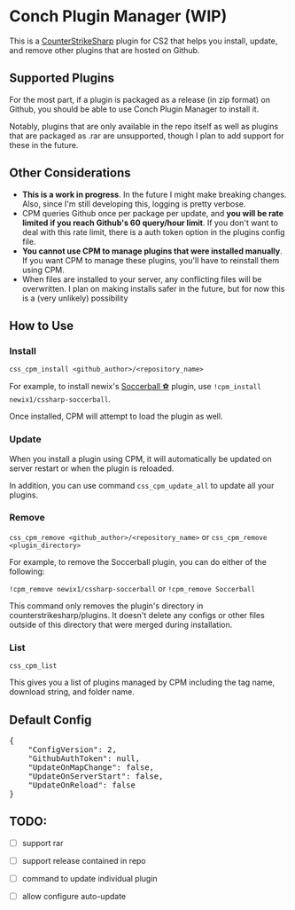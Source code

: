 # Conch Plugin Manager (WIP)

This is a [CounterStrikeSharp](www.google.com) plugin for CS2 that helps you install, update, and remove other plugins that are hosted on Github.

## Supported Plugins

For the most part, if a plugin is packaged as a release (in zip format) on Github, you should be able to use Conch Plugin Manager to install it. 

Notably, plugins that are only available in the repo itself as well as plugins that are packaged as .rar are unsupported, though I plan to add support for these in the future.

## Other Considerations

 - **This is a work in progress**. In the future I might make breaking changes. Also, since I'm still developing this, logging is pretty verbose.
 - CPM queries Github once per package per update, and **you will be rate limited if you reach Github's 60 query/hour limit**. If you don't want to deal with this rate limit, there is a auth token option in the plugins config file.
 - **You cannot use CPM to manage plugins that were installed manually**. If you want CPM to manage these plugins, you'll have to reinstall them using CPM.
 - When files are installed to your server, any conflicting files will be overwritten. I plan on making installs safer in the future, but for now this is a (very unlikely) possibility

## How to Use

### Install
`css_cpm_install <github_author>/<repository_name>`


For example, to install newix's [Soccerball ⚽](https://github.com/newix1/cssharp-soccerball) plugin, use `!cpm_install newix1/cssharp-soccerball`.

Once installed, CPM will attempt to load the plugin as well.

### Update
When you install a plugin using CPM, it will automatically be updated on server restart or when the plugin is reloaded.

In addition, you can use command `css_cpm_update_all` to update all your plugins.

### Remove

`css_cpm_remove <github_author>/<repository_name>` or `css_cpm_remove <plugin_directory>`

For example, to remove the Soccerball plugin, you can do either of the following:

`!cpm_remove newix1/cssharp-soccerball` or `!cpm_remove Soccerball`

This command only removes the plugin's directory in counterstrikesharp/plugins. It doesn't delete any configs or other files outside of this directory that were merged during installation.

### List

`css_cpm_list` 

This gives you a list of plugins managed by CPM including the tag name, download string, and folder name.

## Default Config
<pre>
{
    "ConfigVersion": 2,
    "GithubAuthToken": null,
    "UpdateOnMapChange": false,
    "UpdateOnServerStart": false,
    "UpdateOnReload": false
}
</pre>

## TODO: 

 - [ ] support rar
 - [ ] support release contained in repo
 - [ ] command to update individual plugin
 - [ ] allow configure auto-update

 
